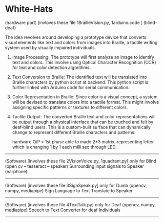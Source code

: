 # White-Hats

(hardware part) [invloves these file 1BrailleVision.py, 1arduino.code ]
(blind-deaf)

The idea revolves around developing a prototype device that converts visual elements like text and colors from images into Braille, a tactile writing system used by visually impaired individuals.

1. Image Processing: The prototype will first analyze an image to identify text and colors. This involve using Optical Character Recognition (OCR) for text and color detection algorithms.

2. Text Conversion to Braille: The identified text will be translated into Braille characters by python script at backend. This python script is further linked with Arduino code for serial communication. 

3. Color Representation in Braille: Since color is a visual concept, a system will be devised to translate colors into a tactile format. This might involve assigning specific patterns or textures to different colors.

4. Tactile Output: The converted Braille text and color representations will be output through a physical interface that can be touched and felt by deaf-blind users. This is a custom-built surface that can dynamically change to represent different Braille characters and patterns.


   hardware O/P = 1st phase able to made 2*3 matrix, representing letter which is changing 1 by 1 each milli sec through LED.



---------------------------------------------------------------------------------------------------------------------------------------------------------------------------------------------

(Software) [involves these file 2VisionVoice.py, 1quadrant.py]
only for Blind (open cv – tesseract – speaker) 
Surrounding input signals to Speaker (earphone)



---------------------------------------------------------------------------------------------------------------------------------------------------------------------------------------------

(Software) [involves these file 3SignSpeak.py]
only for Dumb (opencv, numpy, mediapipe)
Sign Language to Text Translate to Speaker


---------------------------------------------------------------------------------------------------------------------------------------------------------------------------------------------


(Software) [involves these file 4TextTalk.py]
only for Deaf (opencv, numpy, mediapipe)
Speech to Text Converter for deaf Individuals

---------------------------------------------------------------------------------------------------------------------------------------------------------------------------------------------

